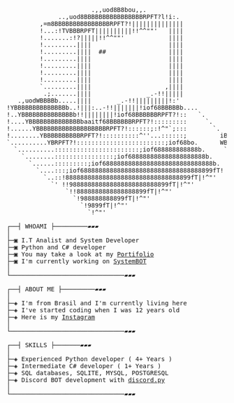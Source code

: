 <pre>
                       .,,uod8B8bou,,.
              ..,uod8BBBBBBBBBBBBBBBBRPFT?l!i:.
         ,=m8BBBBBBBBBBBBBBBRPFT?!||||||||||||||
         !...:!TVBBBRPFT||||||||||!!^^""'   ||||
         !.......:!?|||||!!^^""'            ||||
         !.........||||                     ||||
         !.........||||  ##                 ||||
         !.........||||                     ||||
         !.........||||                     ||||
         !.........||||                     ||||
         !.........||||                     ||||
         `.........||||                    ,||||
          .;.......||||               _.-!!|||||
   .,uodWBBBBb.....||||       _.-!!|||||||||!:'
!YBBBBBBBBBBBBBBb..!|||:..-!!|||||||!iof68BBBBBb....
!..YBBBBBBBBBBBBBBb!!||||||||!iof68BBBBBBRPFT?!::   `.
!....YBBBBBBBBBBBBBBbaaitf68BBBBBBRPFT?!:::::::::     `.
!......YBBBBBBBBBBBBBBBBBBBRPFT?!::::::;:!^"`;:::       `.
!........YBBBBBBBBBBRPFT?!::::::::::^''...::::::;         iBBbo.
`..........YBRPFT?!::::::::::::::::::::::::;iof68bo.      WBBBBbo.
  `..........:::::::::::::::::::::::;iof688888888888b.     `YBBBP^'
    `........::::::::::::::::;iof688888888888888888888b.     `
      `......:::::::::;iof688888888888888888888888888888b.
        `....:::;iof688888888888888888888888888888888899fT!
          `..::!8888888888888888888888888888888899fT|!^"'
            `' !!988888888888888888888888899fT|!^"'
                `!!8888888888888888899fT|!^"'
                  `!988888888899fT|!^"'
                    `!9899fT|!^"'
                      `!^"'

┌──┤ WHOAMI ├─────────▰▰▰
│
├─▣ I.T Analist and System Developer
├─▣ Python and C# developer
├─▣ You may take a look at my <a href="https://github.com/theSystemFall/portfolio">Portifolio</a>
├─▣ I'm currently working on <a href="https://github.com/theSystemFall/SystemBOT">SystemBOT</a>
│
└───────────────────────────────▰▰▰

┌──┤ ABOUT ME ├─────────▰▰▰
│
├─◈ I'm from Brasil and I'm currently living here
├─◈ I've started coding when I was 12 years old
├─◈ Here is my <a href="https://www.instagram.com/porcoo.matheus">Instagram</a>
│
└───────────────────────────────▰▰▰

┌──┤ SKILLS ├───────▰▰▰
│
├─◈ Experienced Python developer ( 4+ Years )
├─◈ Intermediate C# developer ( 1+ Years )
├─◈ SQL databases, SQLITE, MYSQL, POSTGRESQL
├─◈ Discord BOT development with <a href="https://github.com/rapptz/discord.py">discord.py</a>
│
└───────────────────────────────▰▰▰
</pre>
